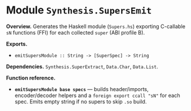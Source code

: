 # Module `Synthesis.SupersEmit`

**Overview.** Generates the Haskell module (`Supers.hs`) exporting C-callable `sN` functions (FFI) for each collected `super` (ABI profile B).

**Exports.**
- `emitSupersModule :: String -> [SuperSpec] -> String`

**Dependencies.** `Synthesis.SuperExtract`, `Data.Char`, `Data.List`.

**Function reference.**
- **`emitSupersModule base specs`** — builds header/imports, encoder/decoder helpers and a `foreign export ccall "sN"` for each spec. Emits empty string if no supers to skip `.so` build.
